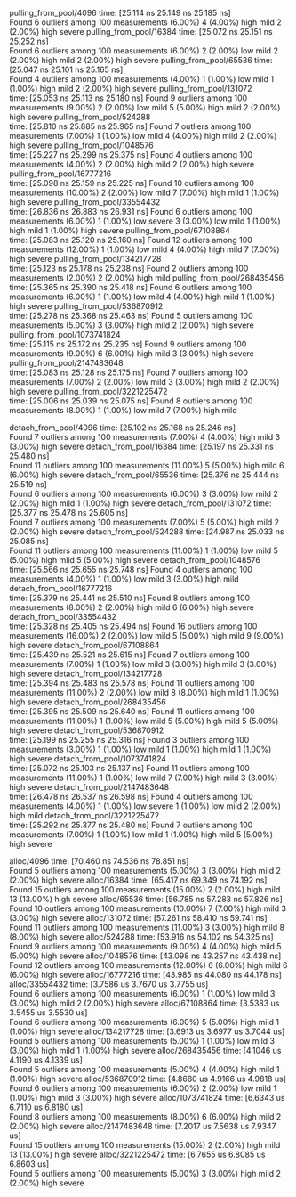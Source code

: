 pulling_from_pool/4096  time:   [25.114 ns 25.149 ns 25.185 ns]                                    
Found 6 outliers among 100 measurements (6.00%)
  4 (4.00%) high mild
  2 (2.00%) high severe
pulling_from_pool/16384 time:   [25.072 ns 25.151 ns 25.252 ns]                                     
Found 6 outliers among 100 measurements (6.00%)
  2 (2.00%) low mild
  2 (2.00%) high mild
  2 (2.00%) high severe
pulling_from_pool/65536 time:   [25.047 ns 25.101 ns 25.165 ns]                                     
Found 4 outliers among 100 measurements (4.00%)
  1 (1.00%) low mild
  1 (1.00%) high mild
  2 (2.00%) high severe
pulling_from_pool/131072                                                                             
                        time:   [25.053 ns 25.113 ns 25.180 ns]
Found 9 outliers among 100 measurements (9.00%)
  2 (2.00%) low mild
  5 (5.00%) high mild
  2 (2.00%) high severe
pulling_from_pool/524288                                                                             
                        time:   [25.810 ns 25.885 ns 25.965 ns]
Found 7 outliers among 100 measurements (7.00%)
  1 (1.00%) low mild
  4 (4.00%) high mild
  2 (2.00%) high severe
pulling_from_pool/1048576                                                                             
                        time:   [25.227 ns 25.299 ns 25.375 ns]
Found 4 outliers among 100 measurements (4.00%)
  2 (2.00%) high mild
  2 (2.00%) high severe
pulling_from_pool/16777216                                                                             
                        time:   [25.098 ns 25.159 ns 25.225 ns]
Found 10 outliers among 100 measurements (10.00%)
  2 (2.00%) low mild
  7 (7.00%) high mild
  1 (1.00%) high severe
pulling_from_pool/33554432                                                                             
                        time:   [26.836 ns 26.883 ns 26.931 ns]
Found 6 outliers among 100 measurements (6.00%)
  1 (1.00%) low severe
  3 (3.00%) low mild
  1 (1.00%) high mild
  1 (1.00%) high severe
pulling_from_pool/67108864                                                                             
                        time:   [25.083 ns 25.120 ns 25.160 ns]
Found 12 outliers among 100 measurements (12.00%)
  1 (1.00%) low mild
  4 (4.00%) high mild
  7 (7.00%) high severe
pulling_from_pool/134217728                                                                             
                        time:   [25.123 ns 25.178 ns 25.238 ns]
Found 2 outliers among 100 measurements (2.00%)
  2 (2.00%) high mild
pulling_from_pool/268435456                                                                             
                        time:   [25.365 ns 25.390 ns 25.418 ns]
Found 6 outliers among 100 measurements (6.00%)
  1 (1.00%) low mild
  4 (4.00%) high mild
  1 (1.00%) high severe
pulling_from_pool/536870912                                                                             
                        time:   [25.278 ns 25.368 ns 25.463 ns]
Found 5 outliers among 100 measurements (5.00%)
  3 (3.00%) high mild
  2 (2.00%) high severe
pulling_from_pool/1073741824                                                                             
                        time:   [25.115 ns 25.172 ns 25.235 ns]
Found 9 outliers among 100 measurements (9.00%)
  6 (6.00%) high mild
  3 (3.00%) high severe
pulling_from_pool/2147483648                                                                             
                        time:   [25.083 ns 25.128 ns 25.175 ns]
Found 7 outliers among 100 measurements (7.00%)
  2 (2.00%) low mild
  3 (3.00%) high mild
  2 (2.00%) high severe
pulling_from_pool/3221225472                                                                             
                        time:   [25.006 ns 25.039 ns 25.075 ns]
Found 8 outliers among 100 measurements (8.00%)
  1 (1.00%) low mild
  7 (7.00%) high mild

detach_from_pool/4096   time:   [25.102 ns 25.168 ns 25.246 ns]                                   
Found 7 outliers among 100 measurements (7.00%)
  4 (4.00%) high mild
  3 (3.00%) high severe
detach_from_pool/16384  time:   [25.197 ns 25.331 ns 25.480 ns]                                    
Found 11 outliers among 100 measurements (11.00%)
  5 (5.00%) high mild
  6 (6.00%) high severe
detach_from_pool/65536  time:   [25.376 ns 25.444 ns 25.519 ns]                                    
Found 6 outliers among 100 measurements (6.00%)
  3 (3.00%) low mild
  2 (2.00%) high mild
  1 (1.00%) high severe
detach_from_pool/131072 time:   [25.377 ns 25.478 ns 25.605 ns]                                     
Found 7 outliers among 100 measurements (7.00%)
  5 (5.00%) high mild
  2 (2.00%) high severe
detach_from_pool/524288 time:   [24.987 ns 25.033 ns 25.085 ns]                                     
Found 11 outliers among 100 measurements (11.00%)
  1 (1.00%) low mild
  5 (5.00%) high mild
  5 (5.00%) high severe
detach_from_pool/1048576                                                                             
                        time:   [25.566 ns 25.655 ns 25.748 ns]
Found 4 outliers among 100 measurements (4.00%)
  1 (1.00%) low mild
  3 (3.00%) high mild
detach_from_pool/16777216                                                                             
                        time:   [25.379 ns 25.441 ns 25.510 ns]
Found 8 outliers among 100 measurements (8.00%)
  2 (2.00%) high mild
  6 (6.00%) high severe
detach_from_pool/33554432                                                                             
                        time:   [25.328 ns 25.405 ns 25.494 ns]
Found 16 outliers among 100 measurements (16.00%)
  2 (2.00%) low mild
  5 (5.00%) high mild
  9 (9.00%) high severe
detach_from_pool/67108864                                                                             
                        time:   [25.439 ns 25.521 ns 25.615 ns]
Found 7 outliers among 100 measurements (7.00%)
  1 (1.00%) low mild
  3 (3.00%) high mild
  3 (3.00%) high severe
detach_from_pool/134217728                                                                             
                        time:   [25.394 ns 25.483 ns 25.578 ns]
Found 11 outliers among 100 measurements (11.00%)
  2 (2.00%) low mild
  8 (8.00%) high mild
  1 (1.00%) high severe
detach_from_pool/268435456                                                                             
                        time:   [25.395 ns 25.509 ns 25.640 ns]
Found 11 outliers among 100 measurements (11.00%)
  1 (1.00%) low mild
  5 (5.00%) high mild
  5 (5.00%) high severe
detach_from_pool/536870912                                                                             
                        time:   [25.199 ns 25.255 ns 25.316 ns]
Found 3 outliers among 100 measurements (3.00%)
  1 (1.00%) low mild
  1 (1.00%) high mild
  1 (1.00%) high severe
detach_from_pool/1073741824                                                                             
                        time:   [25.072 ns 25.103 ns 25.137 ns]
Found 11 outliers among 100 measurements (11.00%)
  1 (1.00%) low mild
  7 (7.00%) high mild
  3 (3.00%) high severe
detach_from_pool/2147483648                                                                             
                        time:   [26.478 ns 26.537 ns 26.598 ns]
Found 4 outliers among 100 measurements (4.00%)
  1 (1.00%) low severe
  1 (1.00%) low mild
  2 (2.00%) high mild
detach_from_pool/3221225472                                                                             
                        time:   [25.292 ns 25.377 ns 25.480 ns]
Found 7 outliers among 100 measurements (7.00%)
  1 (1.00%) low mild
  1 (1.00%) high mild
  5 (5.00%) high severe

alloc/4096              time:   [70.460 ns 74.536 ns 78.851 ns]                       
Found 5 outliers among 100 measurements (5.00%)
  3 (3.00%) high mild
  2 (2.00%) high severe
alloc/16384             time:   [65.417 ns 69.349 ns 74.192 ns]                        
Found 15 outliers among 100 measurements (15.00%)
  2 (2.00%) high mild
  13 (13.00%) high severe
alloc/65536             time:   [56.785 ns 57.283 ns 57.826 ns]                        
Found 10 outliers among 100 measurements (10.00%)
  7 (7.00%) high mild
  3 (3.00%) high severe
alloc/131072            time:   [57.261 ns 58.410 ns 59.741 ns]                         
Found 11 outliers among 100 measurements (11.00%)
  3 (3.00%) high mild
  8 (8.00%) high severe
alloc/524288            time:   [53.916 ns 54.102 ns 54.325 ns]                         
Found 9 outliers among 100 measurements (9.00%)
  4 (4.00%) high mild
  5 (5.00%) high severe
alloc/1048576           time:   [43.098 ns 43.257 ns 43.438 ns]                           
Found 12 outliers among 100 measurements (12.00%)
  6 (6.00%) high mild
  6 (6.00%) high severe
alloc/16777216          time:   [43.985 ns 44.080 ns 44.178 ns]                            
alloc/33554432          time:   [3.7586 us 3.7670 us 3.7755 us]                            
Found 6 outliers among 100 measurements (6.00%)
  1 (1.00%) low mild
  3 (3.00%) high mild
  2 (2.00%) high severe
alloc/67108864          time:   [3.5383 us 3.5455 us 3.5530 us]                            
Found 6 outliers among 100 measurements (6.00%)
  5 (5.00%) high mild
  1 (1.00%) high severe
alloc/134217728         time:   [3.6913 us 3.6977 us 3.7044 us]                             
Found 5 outliers among 100 measurements (5.00%)
  1 (1.00%) low mild
  3 (3.00%) high mild
  1 (1.00%) high severe
alloc/268435456         time:   [4.1046 us 4.1190 us 4.1339 us]                             
Found 5 outliers among 100 measurements (5.00%)
  4 (4.00%) high mild
  1 (1.00%) high severe
alloc/536870912         time:   [4.8680 us 4.9166 us 4.9818 us]                             
Found 6 outliers among 100 measurements (6.00%)
  2 (2.00%) low mild
  1 (1.00%) high mild
  3 (3.00%) high severe
alloc/1073741824        time:   [6.6343 us 6.7110 us 6.8180 us]                              
Found 8 outliers among 100 measurements (8.00%)
  6 (6.00%) high mild
  2 (2.00%) high severe
alloc/2147483648        time:   [7.2017 us 7.5638 us 7.9347 us]                              
Found 15 outliers among 100 measurements (15.00%)
  2 (2.00%) high mild
  13 (13.00%) high severe
alloc/3221225472        time:   [6.7655 us 6.8085 us 6.8603 us]                              
Found 5 outliers among 100 measurements (5.00%)
  3 (3.00%) high mild
  2 (2.00%) high severe
